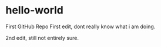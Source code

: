 # hello-world
First GitHub Repo
First edit, dont really know what i am doing.

2nd edit, still not entirely sure.
